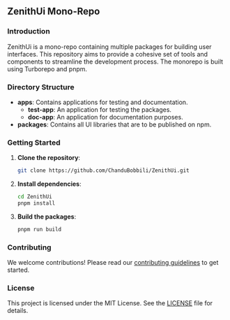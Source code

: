 ## ZenithUi Mono-Repo

### Introduction

ZenithUi is a mono-repo containing multiple packages for building user interfaces. This repository aims to provide a cohesive set of tools and components to streamline the development process. The monorepo is built using Turborepo and pnpm.

### Directory Structure

- **apps**: Contains applications for testing and documentation.
  - **test-app**: An application for testing the packages.
  - **doc-app**: An application for documentation purposes.
- **packages**: Contains all UI libraries that are to be published on npm.

### Getting Started

1. **Clone the repository**:
   ```sh
   git clone https://github.com/ChanduBobbili/ZenithUi.git
   ```
2. **Install dependencies**:
   ```sh
   cd ZenithUi
   pnpm install
   ```
3. **Build the packages**:
   ```sh
   pnpm run build
   ```

### Contributing

We welcome contributions! Please read our [contributing guidelines](CONTRIBUTING.md) to get started.

### License

This project is licensed under the MIT License. See the [LICENSE](LICENSE) file for details.

